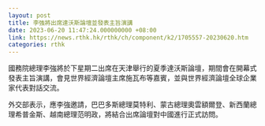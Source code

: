 ```yaml
---
layout: post
title: 李強將出席達沃斯論壇並發表主旨演講
date: 2023-06-20 11:47:24.000000000 +08:00
link: https://news.rthk.hk/rthk/ch/component/k2/1705557-20230620.htm
categories: rthk
---
```


國務院總理李強將於下星期二出席在天津舉行的夏季達沃斯論壇，期間會在開幕式發表主旨演講，會見世界經濟論壇主席施瓦布等嘉賓，並與世界經濟論壇全球企業家代表對話交流。 

外交部表示，應李強邀請，巴巴多斯總理莫特利、蒙古總理奧雲額爾登、新西蘭總理希普金斯、越南總理范明政，將結合出席論壇對中國進行正式訪問。
